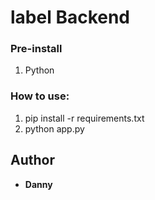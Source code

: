 # label Backend

### Pre-install
1. Python

### How to use:
1. pip install -r requirements.txt
2. python app.py

## Author

- **Danny**